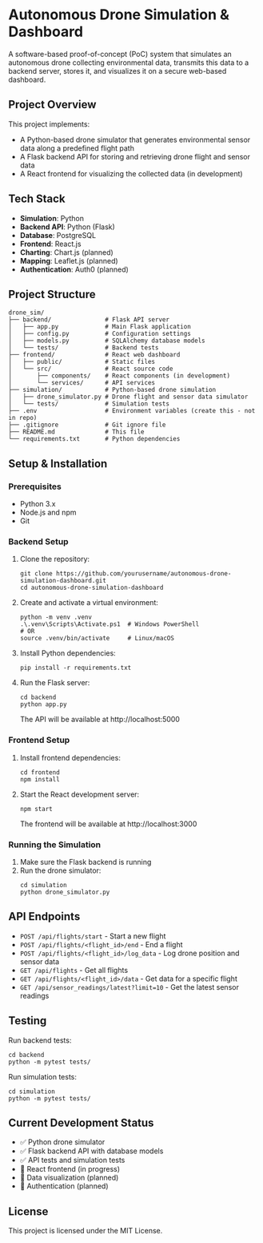 # Autonomous Drone Simulation & Dashboard

A software-based proof-of-concept (PoC) system that simulates an autonomous drone collecting environmental data, transmits this data to a backend server, stores it, and visualizes it on a secure web-based dashboard.

## Project Overview

This project implements:
- A Python-based drone simulator that generates environmental sensor data along a predefined flight path
- A Flask backend API for storing and retrieving drone flight and sensor data
- A React frontend for visualizing the collected data (in development)

## Tech Stack

- **Simulation**: Python
- **Backend API**: Python (Flask)
- **Database**: PostgreSQL
- **Frontend**: React.js
- **Charting**: Chart.js (planned)
- **Mapping**: Leaflet.js (planned)
- **Authentication**: Auth0 (planned)

## Project Structure

```
drone_sim/
├── backend/               # Flask API server
│   ├── app.py             # Main Flask application
│   ├── config.py          # Configuration settings
│   ├── models.py          # SQLAlchemy database models
│   └── tests/             # Backend tests
├── frontend/              # React web dashboard
│   ├── public/            # Static files
│   └── src/               # React source code
│       ├── components/    # React components (in development)
│       └── services/      # API services 
├── simulation/            # Python-based drone simulation
│   ├── drone_simulator.py # Drone flight and sensor data simulator
│   └── tests/             # Simulation tests
├── .env                   # Environment variables (create this - not in repo)
├── .gitignore             # Git ignore file
├── README.md              # This file
└── requirements.txt       # Python dependencies
```

## Setup & Installation

### Prerequisites

- Python 3.x
- Node.js and npm
- Git

### Backend Setup

1. Clone the repository:
   ```
   git clone https://github.com/yourusername/autonomous-drone-simulation-dashboard.git
   cd autonomous-drone-simulation-dashboard
   ```

2. Create and activate a virtual environment:
   ```
   python -m venv .venv
   .\.venv\Scripts\Activate.ps1  # Windows PowerShell
   # OR
   source .venv/bin/activate     # Linux/macOS
   ```

3. Install Python dependencies:
   ```
   pip install -r requirements.txt
   ```

4. Run the Flask server:
   ```
   cd backend
   python app.py
   ```
   The API will be available at http://localhost:5000

### Frontend Setup

1. Install frontend dependencies:
   ```
   cd frontend
   npm install
   ```

2. Start the React development server:
   ```
   npm start
   ```
   The frontend will be available at http://localhost:3000

### Running the Simulation

1. Make sure the Flask backend is running
2. Run the drone simulator:
   ```
   cd simulation
   python drone_simulator.py
   ```

## API Endpoints

- `POST /api/flights/start` - Start a new flight
- `POST /api/flights/<flight_id>/end` - End a flight
- `POST /api/flights/<flight_id>/log_data` - Log drone position and sensor data
- `GET /api/flights` - Get all flights
- `GET /api/flights/<flight_id>/data` - Get data for a specific flight
- `GET /api/sensor_readings/latest?limit=10` - Get the latest sensor readings

## Testing

Run backend tests:
```
cd backend
python -m pytest tests/
```

Run simulation tests:
```
cd simulation
python -m pytest tests/
```

## Current Development Status

- ✅ Python drone simulator
- ✅ Flask backend API with database models
- ✅ API tests and simulation tests
- 🔄 React frontend (in progress)
- 📝 Data visualization (planned)
- 📝 Authentication (planned)

## License

This project is licensed under the MIT License. 